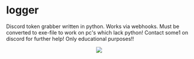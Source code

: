 # logger
Discord token grabber written in python.
Works via webhooks.
Must be converted to exe-file to work on pc's which lack python!
Contact some1 on discord for further help!
Only educational purposes!!

<p align="center">
  <img src="https://count.getloli.com/get/@MySayy?theme=gelbooru" />
</p>
